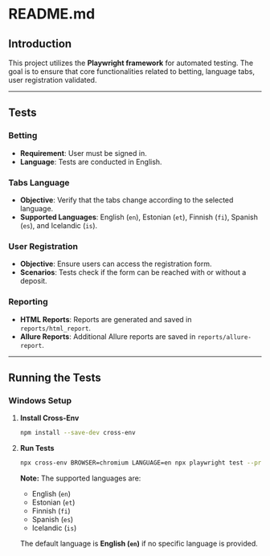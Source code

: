 # README.md

## Introduction

This project utilizes the **Playwright framework** for automated testing. The goal is to ensure that core functionalities related to betting, language tabs, user registration validated.

---

## Tests

### **Betting**
- **Requirement**: User must be signed in.
- **Language**: Tests are conducted in English.

### **Tabs Language**
- **Objective**: Verify that the tabs change according to the selected language.
- **Supported Languages**: English (`en`), Estonian (`et`), Finnish (`fi`), Spanish (`es`), and Icelandic (`is`).

### **User Registration**
- **Objective**: Ensure users can access the registration form.
- **Scenarios**: Tests check if the form can be reached with or without a deposit.

### **Reporting**
- **HTML Reports**: Reports are generated and saved in `reports/html_report`.
- **Allure Reports**: Additional Allure reports are saved in `reports/allure-report`.

---

## Running the Tests

### **Windows Setup**

1. **Install Cross-Env**
   ```bash
   npm install --save-dev cross-env
   ```

2. **Run Tests**
   ```bash
   npx cross-env BROWSER=chromium LANGUAGE=en npx playwright test --project=chromium
   ```
   
   **Note:** The supported languages are:
   - English (`en`)
   - Estonian (`et`)
   - Finnish (`fi`)
   - Spanish (`es`)
   - Icelandic (`is`)
   
   The default language is **English (`en`)** if no specific language is provided.


